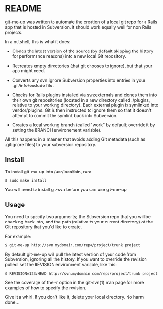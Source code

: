 README
======

git-me-up was written to automate the creation of a local git repo for a Rails
app that is hosted in Subversion. It should work equally well for non Rails
projects.

In a nutshell, this is what it does:

  - Clones the latest version of the source (by default skipping the history
    for performance reasons) into a new local Git repository.

  - Recreates empty directories (that git chooses to ignore), but that your
    app might need.

  - Converts any svn:ignore Subversion properties into entries in your
    .git/info/exclude file.

  - Checks for Rails plugins installed via svn:externals and clones them into
    their own git repositories (located in a new directory called ./plugins,
    relative to your working directory). Each external plugin is symlinked
    into vendor/plugins. Git is then instructed to ignore them so that it
    doesn't attempt to commit the symlink back into Subversion.

  - Creates a local working branch (called "work" by default; override it by
    setting the BRANCH environement variable).

All this happens in a manner that avoids adding Git metadata (such as
.gitignore files) to your subversion repository.

Install
-------

To install git-me-up into /usr/local/bin, run:

    $ sudo make install

You will need to install git-svn before you can use git-me-up.

Usage
-----

You need to specify two arguments; the Subversion repo that you will be
checking back into, and the path (relative to your current directory) of the
Git repository that you'd like to create.

For example:

    $ git-me-up http://svn.mydomain.com/repo/project/trunk project

By default git-me-up will pull the latest version of your code from
Subversion, ignoring all the history. If you want to override the revision
pulled, set the REVISION environment variable, like this:

    $ REVISION=123:HEAD http://svn.mydomain.com/repo/project/trunk project

See the coverage of the -r option in the git-svn(1) man page for more examples
of how to specify the revision.

Give it a whirl. If you don't like it, delete your local directory. No harm
done...
